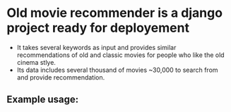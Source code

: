 # Old movie recommender is a django project ready for deployement
- It takes several keywords as input and provides similar recommendations of old and classic movies for people who like the old cinema stlye.  
- Its data includes several thousand of movies ~30,000 to search from and provide recommendation.

## Example usage:
